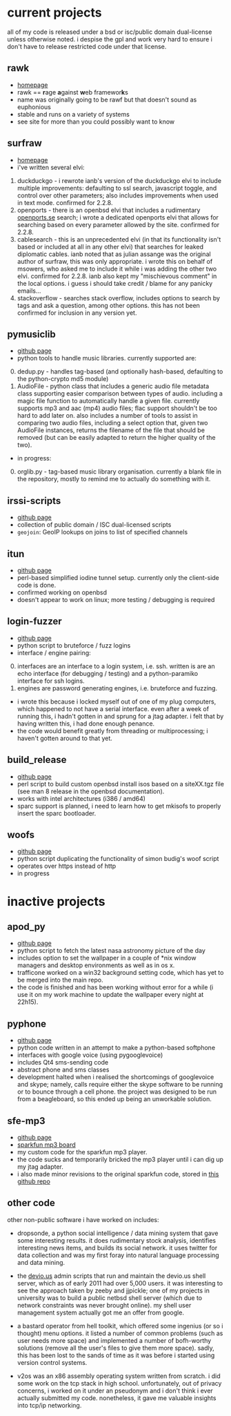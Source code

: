 current projects
================

all of my code is released under a bsd or isc/public domain dual-license 
unless otherwise noted. i despise the gpl and work very hard to ensure i
don't have to release restricted code under that license.

rawk
----
* [homepage](http://rawk.brokenlcd.net)
* rawk == **r**age **a**gainst **w**eb framewor**k**s
* name was originally going to be rawf but that doesn't sound as euphonious
* stable and runs on a variety of systems
* see site for more than you could possibly want to know


surfraw
-------
* [homepage](http://surfraw.alioth.debian.org)
* i've written several elvi:
1. duckduckgo - i rewrote ianb's version of the duckduckgo elvi to
include multiple improvements: defaulting to ssl search, javascript
toggle, and control over other parameters; also includes improvements
when used in text mode. confirmed for 2.2.8.
2. openports - there is an openbsd elvi that includes a rudimentary
[openports.se](http://www.openports.se) search; i wrote a dedicated
openports elvi that allows for searching based on every parameter allowed
by the site. confirmed for 2.2.8.
3. cablesearch - this is an unprecedented elvi (in that its functionality 
isn't based or included at all in any other elvi) that searches for leaked
diplomatic cables. ianb noted that as julian assange was the original
author of surfraw, this was only appropriate. i wrote this on behalf of
msowers, who asked me to include it while i was adding the other two elvi.
confirmed for 2.2.8. ianb also kept my "mischievous comment" in the local
options. i guess i should take credit / blame for any panicky emails...
4. stackoverflow - searches stack overflow, includes options to search by
tags and ask a question, among other options. this has not been confirmed
for inclusion in any version yet.


pymusiclib
----------
* [github page](https://github.com/kisom/pymusiclib)
* python tools to handle music libraries. currently supported are:
0. dedup.py - handles tag-based (and optionally hash-based, defaulting
to the python-crypto md5 module)
0. AudioFile - python class that includes a generic audio file metadata
class supporting easier comparison between types of audio. including
a magic file function to automatically handle a given file. currently
supports mp3 and aac (mp4) audio files; flac support shouldn't be 
too hard to add later on. also includes a number of tools to assist
in comparing two audio files, including a select option that, given
two AudioFile instances, returns the filename of the file that should
be removed (but can be easily adapted to return the higher quality
of the two).
* in progress:
0. orglib.py - tag-based music library organisation. currently a blank
file in the repository, mostly to remind me to actually do something
with it.

irssi-scripts
-------------
* [github page](https://github.com/kisom/irssi-scripts)    
* collection of public domain / ISC dual-licensed scripts
* `geojoin`: GeoIP lookups on joins to list of specified channels

itun
----
* [github page](https://github.com/kisom/itun)
* perl-based simplified iodine tunnel setup. currently only the client-side
code is done.
* confirmed working on openbsd
* doesn't appear to work on linux; more testing / debugging is required


login-fuzzer
------------
* [github page](https://github.com/kisom/Login-Fuzzer)
* python script to bruteforce / fuzz logins
* interface / engine pairing:
0. interfaces are an interface to a login system, i.e. ssh. written is
are an echo interface (for debugging / testing) and a python-paramiko
interface for ssh logins.
0. engines are password generating engines, i.e. bruteforce and fuzzing.
* i wrote this because i locked myself out of one of my plug computers,
which happened to not have a serial interface. even after a week of
running this, i hadn't gotten in and sprung for a jtag adapter. i felt
that by having written this, i had done enough penance.
* the code would benefit greatly from threading or multiprocessing; i 
haven't gotten around to that yet.


build\_release
--------------
* [github page](https://github.com/kisom/build_release)
* perl script to build custom openbsd install isos based on a siteXX.tgz
file (see man 8 release in the openbsd documentation).
* works with intel architectures (i386 / amd64)
* sparc support is planned, i need to learn how to get mkisofs to properly
insert the sparc bootloader.


woofs
-----
* [github page](https://github.com/kisom/woofs)
* python script duplicating the functionality of simon budig's woof script
* operates over https instead of http
* in progress


inactive projects
=================

apod_py
-------
* [github page](https://github.com/kisom/APOD_py)
* python script to fetch the latest nasa astronomy picture of the day
* includes option to set the wallpaper in a couple of *nix window 
managers and desktop environments as well as in os x.
* trafficone worked on a win32 background setting code, which has yet to
be merged into the main repo.
* the code is finished and has been working without error for a while 
(i use it on my work machine to update the wallpaper every night at
22h15).


pyphone
-------
* [github page](https://github.com/kisom/PyPhone)
* python code written in an attempt to make a python-based softphone
* interfaces with google voice (using pygooglevoice)
* includes Qt4 sms-sending code
* abstract phone and sms classes
* development halted when i realised the shortcomings of googlevoice and
skype; namely, calls require either the skype software to be running or
to bounce through a cell phone. the project was designed to be run from
a beagleboard, so this ended up being an unworkable solution.


sfe-mp3
-------
* [github page](https://github.com/brokenlcd/Custom-MP3-Board-Code)
* [sparkfun mp3 board](http://www.sparkfun.com/commerce/product_info.php?products_id=8603)
* my custom code for the sparkfun mp3 player.
* the code sucks and temporarily bricked the mp3 player until i can dig
up my jtag adapter.
* i also made minor revisions to the original sparkfun code, stored in
[this github repo](https://github.com/kisom/sfe_mp3)


other code
----------
other non-public software i have worked on includes:

* dropsonde, a python social intelligence / data mining system that
gave some interesting results. it does rudimentary stock analysis, 
identifies interesting news items, and builds its social network. it 
uses twitter for data collection and was my first foray into natural
language processing and data mining.

* the [devio.us](http://devio.us) admin scripts that run and maintain 
the devio.us shell server, which as of early 2011 had over 5,000 users.
it was interesting to see the approach taken by zeeby and jjpickle; one of
my projects in university was to build a public netbsd shell server (which
due to network constraints was never brought online). my shell user
management system actually got me an offer from google.

* a bastard operator from hell toolkit, which offered some ingenius 
(or so i thought) menu options. it listed a number of common problems
(such as user needs more space) and implemented a number of bofh-worthy
solutions (remove all the user's files to give them more space). sadly,
this has been lost to the sands of time as it was before i started using
version control systems.

* v2os was an x86 assembly operating system written from scratch. i did 
some work on the tcp stack in high school. unfortunately, out of privacy
concerns, i worked on it under an pseudonym and i don't think i ever 
actually submitted my code. nonetheless, it gave me valuable insights into
tcp/ip networking.



